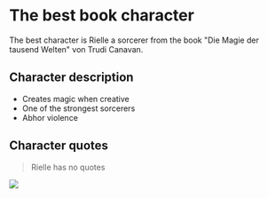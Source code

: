 # The best book character

The best character is Rielle a sorcerer from the book "Die Magie der tausend Welten" von Trudi Canavan.

## Character description

* Creates magic when creative
* One of the strongest sorcerers
* Abhor violence

## Character quotes

> Rielle has no quotes

<img src="https://media1.jpc.de/image/w220/front/0/9783837150308.jpg"/>